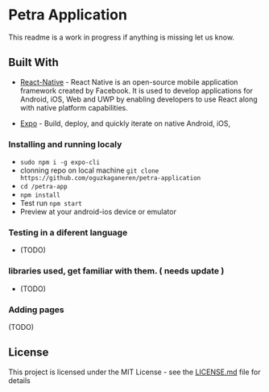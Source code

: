 # Petra Application

This readme is a work in progress if anything is missing let us know.

## Built With

- [React-Native](https://facebook.github.io/react-native/) - React Native is an open-source mobile application framework created by Facebook. It is used to develop applications for Android, iOS, Web and UWP by enabling developers to use React along with native platform capabilities.

- [Expo](https://expo.io/) - Build, deploy, and quickly iterate on native Android, iOS,

### Installing and running localy

- `sudo npm i -g expo-cli`
- clonning repo on local machine `git clone https://github.com/oguzkaganeren/petra-application`
- `cd /petra-app`
- `npm install`
- Test run `npm start`
- Preview at your android-ios device or emulator

### Testing in a diferent language

- (TODO)

### libraries used, get familiar with them. ( needs update )

- (TODO)

### Adding pages

(TODO)

## License

This project is licensed under the MIT License - see the [LICENSE.md](LICENSE) file for details

